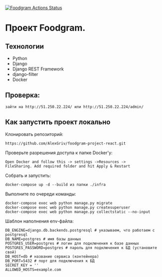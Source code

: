 [![Foodgram Actions Status](https://github.com/AlexGriv/foodgram-project-react/workflows/Foodgram/badge.svg)](https://github.com/AlexGriv/foodgram-project-react/actions)
# Проект Foodgram.

## Технологии
* Python
* Django
* Django REST Framework
* django-filter
* Docker

## Проверка:
```
зайти на http://51.250.22.224/ или http://51.250.22.224/admin/
```

## Как запустить проект локально
Клонировать репозиторий:
```
https://github.com/AlexGriv/foodgram-project-react.git
```
Проверьте разрешения доступа к папке Docker'у:
```
Open Docker and follow this -> settings ->Resources ->
FileSharing. Add required folder and hit Apply & Restart
```
Собрать и запустить:
```
docker-compose up -d --build из папки ./infra
```
Выполните по очереди команды:
```
docker-compose exec web python manage.py migrate
docker-compose exec web python manage.py createsuperuser
docker-compose exec web python manage.py collectstatic --no-input
```

Шаблон наполнения env-файла:
```
DB_ENGINE=django.db.backends.postgresql # указываем, что работаем с postgresql
DB_NAME=postgres # имя базы данных
POSTGRES_USER=postgres # логин для подключения к базе данных
POSTGRES_PASSWORD=postgres # пароль для подключения к БД (установите свой)
DB_HOST=db # название сервиса (контейнера)
DB_PORT=5432 # порт для подключения к БД
SECRET_KEY = ''
ALLOWED_HOSTS=example.com
